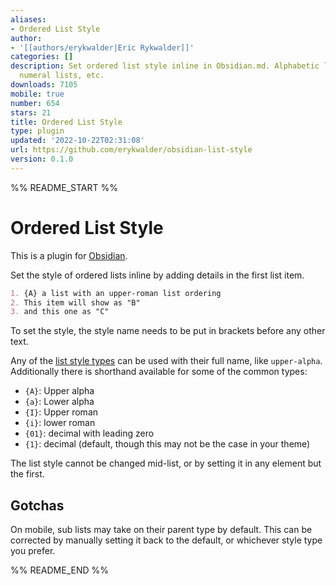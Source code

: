 ```yaml
---
aliases:
- Ordered List Style
author:
- '[[authors/erykwalder|Eric Rykwalder]]'
categories: []
description: Set ordered list style inline in Obsidian.md. Alphabetic lists, roman
  numeral lists, etc.
downloads: 7105
mobile: true
number: 654
stars: 21
title: Ordered List Style
type: plugin
updated: '2022-10-22T02:31:08'
url: https://github.com/erykwalder/obsidian-list-style
version: 0.1.0
---
```


%% README_START %%

# Ordered List Style

This is a plugin for [Obsidian](https://obsidian.md).

Set the style of ordered lists inline by adding details in the first list item.

```markdown
1. {A} a list with an upper-roman list ordering
2. This item will show as "B"
3. and this one as "C"
```

To set the style, the style name needs to be put in brackets before any other text.

Any of the [list style types](https://developer.mozilla.org/en-US/docs/Web/CSS/list-style-type) can be used with their full name, like `upper-alpha`. Additionally there is shorthand available for some of the common types:

-   `{A}`: Upper alpha
-   `{a}`: Lower alpha
-   `{I}`: Upper roman
-   `{i}`: lower roman
-   `{01}`: decimal with leading zero
-   `{1}`: decimal (default, though this may not be the case in your theme)

The list style cannot be changed mid-list, or by setting it in any element but the first.

## Gotchas

On mobile, sub lists may take on their parent type by default. This can be corrected by manually setting it back to the default, or whichever style type you prefer.


%% README_END %%